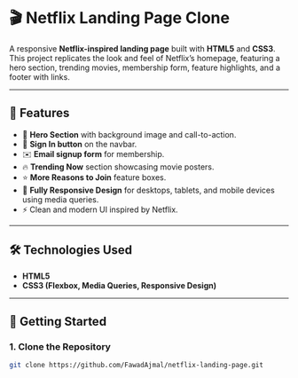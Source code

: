 # 🎬 Netflix Landing Page Clone

A responsive **Netflix-inspired landing page** built with **HTML5** and **CSS3**.  
This project replicates the look and feel of Netflix’s homepage, featuring a hero section, trending movies, membership form, feature highlights, and a footer with links.

---

## 📌 Features
- 🎥 **Hero Section** with background image and call-to-action.  
- 🔑 **Sign In button** on the navbar.  
- ✉️ **Email signup form** for membership.  
- 🔥 **Trending Now** section showcasing movie posters.  
- ⭐ **More Reasons to Join** feature boxes.  
- 📱 **Fully Responsive Design** for desktops, tablets, and mobile devices using media queries.  
- ⚡ Clean and modern UI inspired by Netflix.

---

## 🛠️ Technologies Used
- **HTML5**
- **CSS3 (Flexbox, Media Queries, Responsive Design)**

---

## 🚀 Getting Started

### 1. Clone the Repository
```bash
git clone https://github.com/FawadAjmal/netflix-landing-page.git
